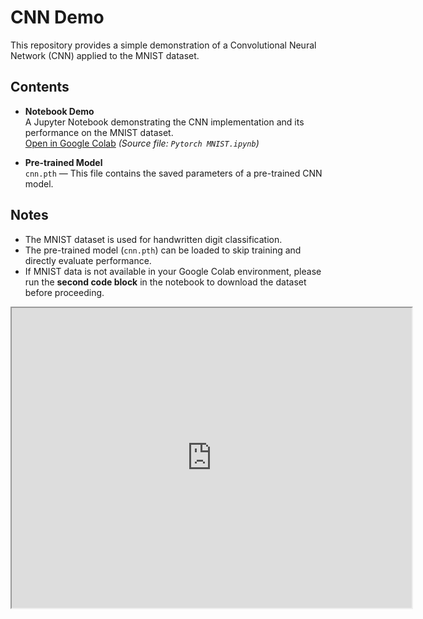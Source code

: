# CNN Demo

This repository provides a simple demonstration of a Convolutional Neural Network (CNN) applied to the MNIST dataset.

## Contents

- **Notebook Demo**  
  A Jupyter Notebook demonstrating the CNN implementation and its performance on the MNIST dataset.  
  [Open in Google Colab](https://drive.google.com/file/d/1oYbRdkrgTVKkwxGL3Lxye31pO0UfBh-9/view?usp=sharing)
  *(Source file: `Pytorch MNIST.ipynb`)*

- **Pre-trained Model**  
  `cnn.pth` — This file contains the saved parameters of a pre-trained CNN model.

## Notes

- The MNIST dataset is used for handwritten digit classification.
- The pre-trained model (`cnn.pth`) can be loaded to skip training and directly evaluate performance.
- If MNIST data is not available in your Google Colab environment, please run the **second code block** in the notebook to download the dataset before proceeding.

<iframe src="https://drive.google.com/file/d/1oYbRdkrgTVKkwxGL3Lxye31pO0UfBh-9/preview" width="640" height="480" allow="autoplay">
  
</iframe>
